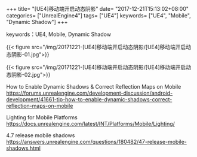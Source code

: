 +++
title= "[UE4]移动端开启动态阴影"
date= "2017-12-21T15:13:02+08:00"
categories= ["UnrealEngine4"]
tags= ["UE4"]
keywords= ["UE4", "Mobile", "Dynamic Shadow"]
+++

keywords：UE4, Mobile, Dynamic Shadow

{{< figure src="/img/20171221-[UE4]移动端开启动态阴影/[UE4]移动端开启动态阴影-01.jpg">}}

{{< figure src="/img/20171221-[UE4]移动端开启动态阴影/[UE4]移动端开启动态阴影-02.jpg">}}


How to Enable Dynamic Shadows & Correct Reflection Maps on Mobile  
https://forums.unrealengine.com/development-discussion/android-development/41661-tip-how-to-enable-dynamic-shadows-correct-reflection-maps-on-mobile

Lighting for Mobile Platforms  
https://docs.unrealengine.com/latest/INT/Platforms/Mobile/Lighting/

4.7 release mobile shadows  
https://answers.unrealengine.com/questions/180482/47-release-mobile-shadows.html